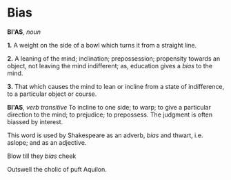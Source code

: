 # Bias

**BI'AS**, _noun_

**1.** A weight on the side of a bowl which turns it from a straight line.

**2.** A leaning of the mind; inclination; prepossession; propensity towards an object, not leaving the mind indifferent; as, education gives a _bias_ to the mind.

**3.** That which causes the mind to lean or incline from a state of indifference, to a particular object or course.

**BI'AS**, _verb transitive_ To incline to one side; to warp; to give a particular direction to the mind; to prejudice; to prepossess. The judgment is often biassed by interest.

This word is used by Shakespeare as an adverb, _bias_ and thwart, i.e. aslope; and as an adjective.

Blow till they _bias_ cheek

Outswell the cholic of puft Aquilon.